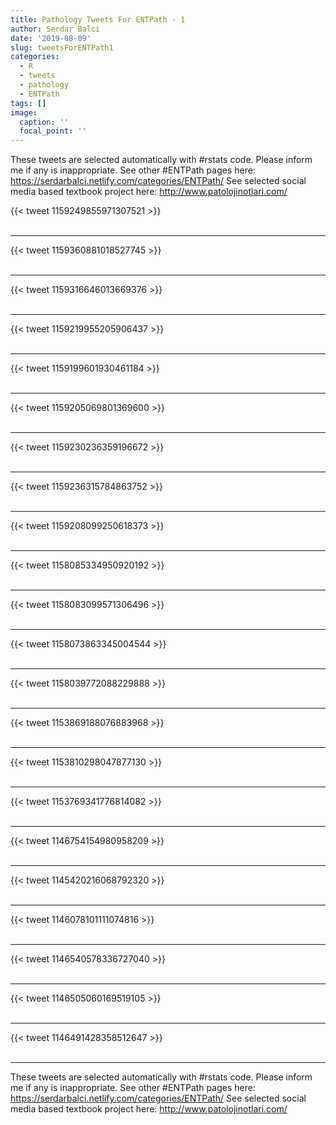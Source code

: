 ```yaml
---
title: Pathology Tweets For ENTPath - 1
author: Serdar Balci
date: '2019-08-09'
slug: tweetsForENTPath1
categories:
  - R
  - tweets
  - pathology
  - ENTPath
tags: []
image:
  caption: ''
  focal_point: ''
---
```



These tweets are selected automatically with #rstats code. Please inform me if any is inappropriate.
See other #ENTPath pages here: https://serdarbalci.netlify.com/categories/ENTPath/ 
See selected social media based textbook project here: http://www.patolojinotlari.com/

{{< tweet 1159249855971307521 >}}
<br>
<br>
<hr>
{{< tweet 1159360881018527745 >}}
<br>
<br>
<hr>
{{< tweet 1159316646013669376 >}}
<br>
<br>
<hr>
{{< tweet 1159219955205906437 >}}
<br>
<br>
<hr>
{{< tweet 1159199601930461184 >}}
<br>
<br>
<hr>
{{< tweet 1159205069801369600 >}}
<br>
<br>
<hr>
{{< tweet 1159230236359196672 >}}
<br>
<br>
<hr>
{{< tweet 1159236315784863752 >}}
<br>
<br>
<hr>
{{< tweet 1159208099250618373 >}}
<br>
<br>
<hr>
{{< tweet 1158085334950920192 >}}
<br>
<br>
<hr>
{{< tweet 1158083099571306496 >}}
<br>
<br>
<hr>
{{< tweet 1158073863345004544 >}}
<br>
<br>
<hr>
{{< tweet 1158039772088229888 >}}
<br>
<br>
<hr>
{{< tweet 1153869188076883968 >}}
<br>
<br>
<hr>
{{< tweet 1153810298047877130 >}}
<br>
<br>
<hr>
{{< tweet 1153769341776814082 >}}
<br>
<br>
<hr>
{{< tweet 1146754154980958209 >}}
<br>
<br>
<hr>
{{< tweet 1145420216068792320 >}}
<br>
<br>
<hr>
{{< tweet 1146078101111074816 >}}
<br>
<br>
<hr>
{{< tweet 1146540578336727040 >}}
<br>
<br>
<hr>
{{< tweet 1146505060169519105 >}}
<br>
<br>
<hr>
{{< tweet 1146491428358512647 >}}
<br>
<br>
<hr>


These tweets are selected automatically with #rstats code. Please inform me if any is inappropriate.
See other #ENTPath pages here: https://serdarbalci.netlify.com/categories/ENTPath/ 
See selected social media based textbook project here: http://www.patolojinotlari.com/
